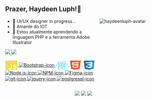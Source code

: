 ## Prazer, Haydeen Luph!👋

<div><img align="right" alt="haydeenluph-avatar" height="200" width="200" src="https://media.discordapp.net/attachments/699473039007416322/704334853050466385/Screenshot_2020-04-27-11-08-54-1.png"></div>

- 🎨 UI/UX designer in progress...
- 📱 Amante do IOT
- 🌱 Estou atualmente aprendendo a linguagem PHP e a ferramenta Adobe Illustrator


<div>
  <a href="https://github.com/haydeenluph">
  <img height="180em" src="https://github-readme-stats.vercel.app/api?username=haydeenluph&show_icons=true&theme=gruvbox&include_all_commits=true&count_private=true"/>
  <img height="130em" src="https://github-readme-stats.vercel.app/api/top-langs/?username=haydeenluph&layout=compact&langs_count=7&theme=gruvbox"/>
  </div>
  
  <div>
  <div style="display: inline_block"><br>
  <img align="center" alt="Js" height="30" width="40" src="https://raw.githubusercontent.com/devicons/devicon/master/icons/javascript/javascript-plain.svg">
  <img align="center" alt="Bootstrap-icon" height="30" width="40" src="https://cdn.jsdelivr.net/gh/devicons/devicon/icons/bootstrap/bootstrap-plain-wordmark.svg">
  <img align="center" alt="React" height="30" width="40" src="https://raw.githubusercontent.com/devicons/devicon/master/icons/react/react-original.svg">
  <img align="center" alt="HTML" height="30" width="40" src="https://raw.githubusercontent.com/devicons/devicon/master/icons/html5/html5-original.svg">
  <img align="center" alt="CSS" height="30" width="40" src="https://raw.githubusercontent.com/devicons/devicon/master/icons/css3/css3-original.svg">
  <img align="center" alt="Node.js-icon" height="30" width="40" src="https://cdn.jsdelivr.net/gh/devicons/devicon/icons/nodejs/nodejs-original.svg">
  <img align="center" alt="NPM-icon" height="30" width="40" src="https://cdn.jsdelivr.net/gh/devicons/devicon/icons/npm/npm-original-wordmark.svg">
  <img align="center" alt="Figma-icon" height="30" width="40" src="https://cdn.jsdelivr.net/gh/devicons/devicon/icons/figma/figma-original.svg">
  <img align="center" alt="git-icon" height="30" width="40" src="https://cdn.jsdelivr.net/gh/devicons/devicon/icons/git/git-original.svg">
  <img align="center" alt="jquery-icon" height="30" width="40" src="https://cdn.jsdelivr.net/gh/devicons/devicon/icons/jquery/jquery-plain-wordmark.svg">
  <img align="center" alt="postgresql-icon" height="30" width="40" src="https://cdn.jsdelivr.net/gh/devicons/devicon/icons/postgresql/postgresql-plain-wordmark.svg"></div>
  
   ##
 
<div align="center"> 
 	<a href="https://www.twitch.tv/haydeenluph" target="_blank"><img src="https://img.shields.io/badge/Twitch-9146FF?style=for-the-badge&logo=twitch&logoColor=white" target=""></a>
 <a href="https://discord.gg/8GAVFg4Pwb" target="_blank"><img src="https://img.shields.io/badge/Discord-7289DA?style=for-the-badge&logo=discord&logoColor=white" target=""></a>
  <a href="https://open.spotify.com/user/la0ae7mfzhkix2ams8m3wjyxj" target="_blank"><img src="https://img.shields.io/badge/Spotify-1ED760?&style=for-the-badge&logo=spotify&logoColor=white" target=""></a>
</div>
